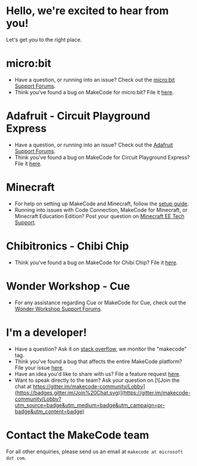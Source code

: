 # Hello, we're excited to hear from you!
Let's get you to the right place.

# micro:bit
- Have a question, or running into an issue? Check out the [micro:bit Support Forums](https://support.microbit.org/).
- Think you've found a bug on MakeCode for micro:bit? File it [here](https://github.com/Microsoft/pxt-microbit/issues/new?labels=bug).

# Adafruit - Circuit Playground Express
- Have a question, or running into an issue? Check out the [Adafruit Support Forums](https://www.adafruit.com/support).
- Think you've found a bug on MakeCode for Circuit Playground Express? File it [here](https://github.com/Microsoft/pxt-adafruit/issues/new?labels=bug).

# Minecraft
- For help on setting up MakeCode and Minecraft, follow the [setup guide](https://minecraft.makecode.com/setup).
- Running into issues with Code Connection, MakeCode for Minecraft, or Minecraft Education Edition? Post your question on [Minecraft EE Tech Support](https://education.minecraft.net/technical-support).

# Chibitronics - Chibi Chip
- Think you've found a bug on MakeCode for Chibi Chip? File it [here](https://github.com/Microsoft/pxt-chibitronics/issues/new?labels=bug).

# Wonder Workshop - Cue
- For any assistance regarding Cue or MakeCode for Cue, check out the [Wonder Workshop Support Forums](https://help.makewonder.com/).

# I'm a developer!
- Have a question? Ask it on [stack overflow](https://stackoverflow.com/), we monitor the "makecode" tag.
- Think you've found a bug that affects the entire MakeCode platform? File your issue [here](https://github.com/Microsoft/pxt/issues/new?labels=bug).
- Have an idea you'd like to share with us? File a feature request [here](https://github.com/Microsoft/pxt/issues/new?labels=enhancement).
- Want to speak directly to the team? Ask your question on [![Join the chat at https://gitter.im/makecode-community/Lobby](https://badges.gitter.im/Join%20Chat.svg)](https://gitter.im/makecode-community/Lobby?utm_source=badge&utm_medium=badge&utm_campaign=pr-badge&utm_content=badge)

# Contact the MakeCode team
For all other enquiries, please send us an email at ``makecode at microsoft dot com``.
